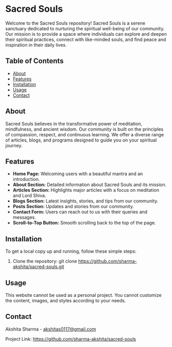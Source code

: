 # Sacred Souls

Welcome to the Sacred Souls repository! Sacred Souls is a serene sanctuary dedicated to nurturing the spiritual well-being of our community. Our mission is to provide a space where individuals can explore and deepen their spiritual practices, connect with like-minded souls, and find peace and inspiration in their daily lives.

## Table of Contents

- [About](#about)
- [Features](#features)
- [Installation](#installation)
- [Usage](#usage)
- [Contact](#contact)

## About

Sacred Souls believes in the transformative power of meditation, mindfulness, and ancient wisdom. Our community is built on the principles of compassion, respect, and continuous learning. We offer a diverse range of articles, blogs, and programs designed to guide you on your spiritual journey.

## Features

- **Home Page:** Welcoming users with a beautiful mantra and an introduction.
- **About Section:** Detailed information about Sacred Souls and its mission.
- **Articles Section:** Highlights major articles with a focus on meditation and Lord Shiva.
- **Blogs Section:** Latest insights, stories, and tips from our community.
- **Posts Section:** Updates and stories from our community.
- **Contact Form:** Users can reach out to us with their queries and messages.
- **Scroll-to-Top Button:** Smooth scrolling back to the top of the page.

## Installation

To get a local copy up and running, follow these simple steps:

1. Clone the repository:
   git clone https://github.com/sharma-akshita/sacred-souls.git

## Usage

This website cannot be used as a personal project. You cannot customize the content, images, and styles according to your needs.

## Contact

Akshita Sharma - akshitas0117@gmail.com

Project Link: https://github.com/sharma-akshita/sacred-souls